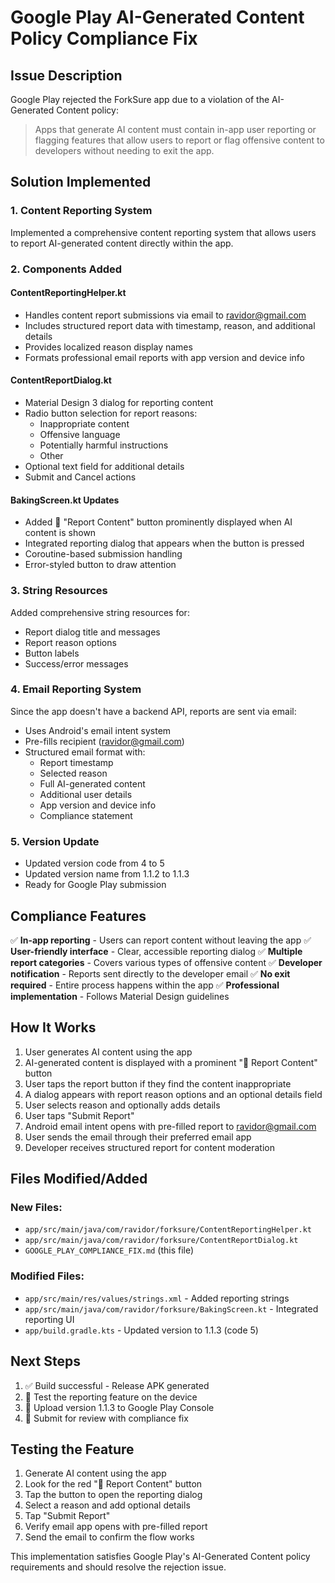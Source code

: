 # Google Play AI-Generated Content Policy Compliance Fix

## Issue Description
Google Play rejected the ForkSure app due to a violation of the AI-Generated Content policy:
> Apps that generate AI content must contain in-app user reporting or flagging features that allow users to report or flag offensive content to developers without needing to exit the app.

## Solution Implemented

### 1. Content Reporting System
Implemented a comprehensive content reporting system that allows users to report AI-generated content directly within the app.

### 2. Components Added

#### ContentReportingHelper.kt
- Handles content report submissions via email to ravidor@gmail.com
- Includes structured report data with timestamp, reason, and additional details
- Provides localized reason display names
- Formats professional email reports with app version and device info

#### ContentReportDialog.kt
- Material Design 3 dialog for reporting content
- Radio button selection for report reasons:
  - Inappropriate content
  - Offensive language
  - Potentially harmful instructions
  - Other
- Optional text field for additional details
- Submit and Cancel actions

#### BakingScreen.kt Updates
- Added 🚩 "Report Content" button prominently displayed when AI content is shown
- Integrated reporting dialog that appears when the button is pressed
- Coroutine-based submission handling
- Error-styled button to draw attention

### 3. String Resources
Added comprehensive string resources for:
- Report dialog title and messages
- Report reason options
- Button labels
- Success/error messages

### 4. Email Reporting System
Since the app doesn't have a backend API, reports are sent via email:
- Uses Android's email intent system
- Pre-fills recipient (ravidor@gmail.com)
- Structured email format with:
  - Report timestamp
  - Selected reason
  - Full AI-generated content
  - Additional user details
  - App version and device info
  - Compliance statement

### 5. Version Update
- Updated version code from 4 to 5
- Updated version name from 1.1.2 to 1.1.3
- Ready for Google Play submission

## Compliance Features

✅ **In-app reporting** - Users can report content without leaving the app
✅ **User-friendly interface** - Clear, accessible reporting dialog
✅ **Multiple report categories** - Covers various types of offensive content
✅ **Developer notification** - Reports sent directly to the developer email
✅ **No exit required** - Entire process happens within the app
✅ **Professional implementation** - Follows Material Design guidelines

## How It Works

1. User generates AI content using the app
2. AI-generated content is displayed with a prominent "🚩 Report Content" button
3. User taps the report button if they find the content inappropriate
4. A dialog appears with report reason options and an optional details field
5. User selects reason and optionally adds details
6. User taps "Submit Report"
7. Android email intent opens with pre-filled report to ravidor@gmail.com
8. User sends the email through their preferred email app
9. Developer receives structured report for content moderation

## Files Modified/Added

### New Files:
- `app/src/main/java/com/ravidor/forksure/ContentReportingHelper.kt`
- `app/src/main/java/com/ravidor/forksure/ContentReportDialog.kt`
- `GOOGLE_PLAY_COMPLIANCE_FIX.md` (this file)

### Modified Files:
- `app/src/main/res/values/strings.xml` - Added reporting strings
- `app/src/main/java/com/ravidor/forksure/BakingScreen.kt` - Integrated reporting UI
- `app/build.gradle.kts` - Updated version to 1.1.3 (code 5)

## Next Steps

1. ✅ Build successful - Release APK generated
2. 📱 Test the reporting feature on the device
3. 🚀 Upload version 1.1.3 to Google Play Console
4. 📝 Submit for review with compliance fix

## Testing the Feature

1. Generate AI content using the app
2. Look for the red "🚩 Report Content" button
3. Tap the button to open the reporting dialog
4. Select a reason and add optional details
5. Tap "Submit Report"
6. Verify email app opens with pre-filled report
7. Send the email to confirm the flow works

This implementation satisfies Google Play's AI-Generated Content policy requirements and should resolve the rejection issue.

